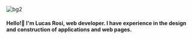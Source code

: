 
![bg2](https://user-images.githubusercontent.com/66270940/127012207-c0b277fa-d746-4913-b821-1af0784ca57f.jpg)
#### Hello!👋 I'm Lucas Rosi, web developer. I have experience in the design and construction of applications and web pages.

<!--
**LGRosi/LGRosi** is a ✨ _special_ ✨ repository because its `README.md` (this file) appears on your GitHub profile.

Here are some ideas to get you started:

- 🔭 I’m currently working on ...
- 🌱 I’m currently learning ...
- 👯 I’m looking to collaborate on ...
- 🤔 I’m looking for help with ...
- 💬 Ask me about ...
- 📫 How to reach me: ...
- 😄 Pronouns: ...
- ⚡ Fun fact: ...
-->
